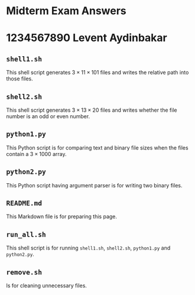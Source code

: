 # Midterm Exam Answers
# 1234567890 Levent Aydinbakar
## `shell1.sh`
This shell script generates $3 \times 11 \times 101$ files and writes the relative path into those files.

## `shell2.sh`
This shell script generates $3 \times 13 \times 20$ files and writes whether the file number is an odd or even number.

## `python1.py`
This Python script is for comparing text and binary file sizes when the files contain a $3 \times 1000$ array.

## `python2.py`
This Python script having argument parser is for writing two binary files.

## `README.md`
This Markdown file is for preparing this page.

## `run_all.sh`
This shell script is for running `shell1.sh`, `shell2.sh`, `python1.py` and `python2.py`.

## `remove.sh`
Is for cleaning unnecessary files.
